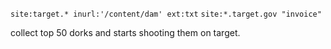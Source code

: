 `site:target.* inurl:'/content/dam' ext:txt`
`site:*.target.gov "invoice"`

collect top 50 dorks and starts shooting them on target.
